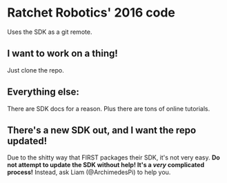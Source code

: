 # Ratchet Robotics' 2016 code
Uses the SDK as a git remote.

## I want to work on a thing!
Just clone the repo.

## Everything else:
There are SDK docs for a reason. Plus there are tons of online tutorials.

## There's a new SDK out, and I want the repo updated!
Due to the shitty way that FIRST packages their SDK, it's not very easy.
**Do not attempt to update the SDK without help! It's a *very* complicated process!**
Instead, ask Liam (@ArchimedesPi) to help you.

